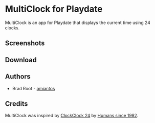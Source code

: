 # MultiClock for Playdate

MultiClock is an app for Playdate that displays the current time using 24 clocks.

## Screenshots

## Download

## Authors

* Brad Root - [amiantos](https://github.com/amiantos)

## Credits

MultiClock was inspired by [ClockClock 24](https://clockclock.com/collections/clockclock-24) by [Humans since 1982](https://www.humanssince1982.com).
